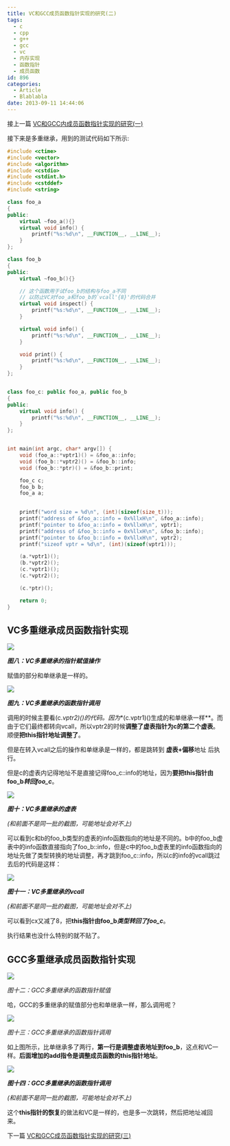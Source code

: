 ```yaml
---
title: VC和GCC成员函数指针实现的研究(二)
tags:
  - c
  - cpp
  - g++
  - gcc
  - vc
  - 内存实现
  - 函数指针
  - 成员函数
id: 896
categories:
  - Article
  - Blablabla
date: 2013-09-11 14:44:06
---
```


接上一篇 [VC和GCC内成员函数指针实现的研究(一)](https://www.owent.net/2013/890.html)

接下来是多重继承，用到的测试代码如下所示:

```cpp
#include <ctime>
#include <vector>
#include <algorithm>
#include <cstdio>
#include <stdint.h>
#include <cstddef>
#include <string>

class foo_a
{
public:
    virtual ~foo_a(){}
    virtual void info() {
        printf("%s:%d\n", __FUNCTION__, __LINE__);
    }
};

class foo_b
{
public:
    virtual ~foo_b(){}

    // 这个函数用于试foo_b的结构与foo_a不同
    // 以防止VC对foo_a和foo_b的`vcall'{8}'的代码合并
    virtual void inspect() { 
        printf("%s:%d\n", __FUNCTION__, __LINE__);
    } 

    virtual void info() {
        printf("%s:%d\n", __FUNCTION__, __LINE__);
    }

    void print() {
        printf("%s:%d\n", __FUNCTION__, __LINE__);
    }
};


class foo_c: public foo_a, public foo_b
{
public:
    virtual void info() {
        printf("%s:%d\n", __FUNCTION__, __LINE__);
    }
};


int main(int argc, char* argv[]) {
    void (foo_a::*vptr1)() = &foo_a::info;
    void (foo_b::*vptr2)() = &foo_b::info;
    void (foo_b::*ptr)() = &foo_b::print;

    foo_c c;
    foo_b b;
    foo_a a;

    
    printf("word size = %d\n", (int)(sizeof(size_t)));
    printf("address of &foo_a::info = 0x%llxH\n", &foo_a::info);
    printf("pointer to &foo_a::info = 0x%llxH\n", vptr1);
    printf("address of &foo_b::info = 0x%llxH\n", &foo_b::info);
    printf("pointer to &foo_b::info = 0x%llxH\n", vptr2);
    printf("sizeof vptr = %d\n", (int)(sizeof(vptr1)));

    (a.*vptr1)();
    (b.*vptr2)();
    (c.*vptr1)();
    (c.*vptr2)();

    (c.*ptr)();

    return 0;
}
```

## VC多重继承成员函数指针实现

![](p896_img8.png)

***图八：VC多重继承的指针赋值操作***

赋值的部分和单继承是一样的。

![](p896_img9.png)

***图九：VC多重继承的函数指针调用***

调用的时候主要看(c.*vptr2)()的代码。因为**(c.vptr1)()生成的和单继承一样**。而由于它们最终都转向vcall，所以vptr2的时候**调整了虚表指针为c的第二个虚表**。顺便**把this指针地址调整了**。

但是在转入vcall之后的操作和单继承是一样的，都是跳转到 **虚表+偏移**地址 后执行。

但是c的虚表内记得地址不是直接记得foo_c::info的地址，因为**要把this指针由foo_b*转回foo_c***。

![](p896_img10.png)

***图十：VC多重继承的虚表***

*_(和前面不是同一批的截图，可能地址会对不上)_*

可以看到c和b的foo_b类型的虚表的info函数指向的地址是不同的。b中的foo_b虚表中的info函数直接指向了foo_b::info，但是c中的foo_b虚表里的info函数指向的地址先做了类型转换的地址调整，再才跳到foo_c::info，所以c的info的vcall跳过去后的代码是这样：

![](p896_img11.png)

***图十一：VC多重继承的vcall***

*_(和前面不是同一批的截图，可能地址会对不上)_*

可以看到cx又减了8，把**this指针由foo_b*类型转回了foo_c***。

执行结果也没什么特别的就不贴了。

## GCC多重继承成员函数指针实现

![](p896_img12.png)

*图十二：GCC多重继承的函数指针赋值*

哈，GCC的多重继承的赋值部分也和单继承一样，那么调用呢？

![](p896_img13.png)

*图十三：GCC多重继承的函数指针调用*

如上图所示，比单继承多了两行，**第一行是调整虚表地址到foo_b**，这点和VC一样。**后面增加的add指令是调整成员函数的this指针地址**。

![](p896_img14.png)

***图十四：GCC多重继承的函数指针调用***

*_(和前面不是同一批的截图，可能地址会对不上)_*

这个**this指针的恢复**的做法和VC是一样的，也是多一次跳转，然后把地址减回来。

下一篇 [VC和GCC成员函数指针实现的研究(三)](https://www.owent.net/2013/902.html)